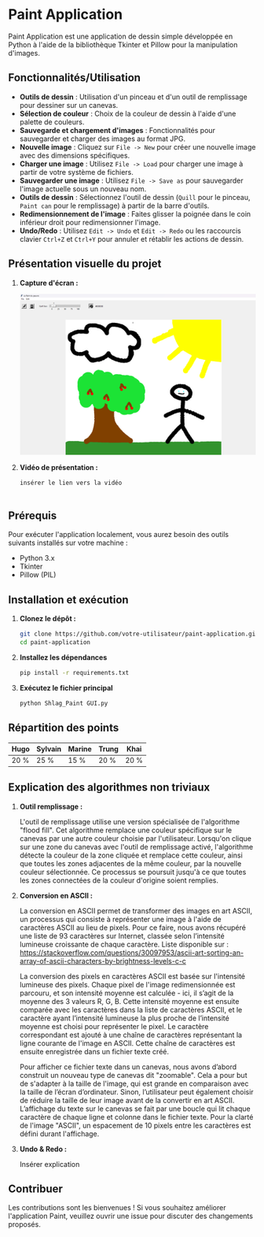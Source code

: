 # Paint Application

Paint Application est une application de dessin simple développée en Python à l'aide de la bibliothèque Tkinter et Pillow pour la manipulation d'images.

## Fonctionnalités/Utilisation

- **Outils de dessin** : Utilisation d'un pinceau et d'un outil de remplissage pour dessiner sur un canevas.
- **Sélection de couleur** : Choix de la couleur de dessin à l'aide d'une palette de couleurs.
- **Sauvegarde et chargement d'images** : Fonctionnalités pour sauvegarder et charger des images au format JPG.
- **Nouvelle image** : Cliquez sur `File -> New` pour créer une nouvelle image avec des dimensions spécifiques.
- **Charger une image** : Utilisez `File -> Load` pour charger une image à partir de votre système de fichiers.
- **Sauvegarder une image** : Utilisez `File -> Save as` pour sauvegarder l'image actuelle sous un nouveau nom.
- **Outils de dessin** : Sélectionnez l'outil de dessin (`Quill` pour le pinceau, `Paint can` pour le remplissage) à partir de la barre d'outils.
- **Redimensionnement de l'image** : Faites glisser la poignée dans le coin inférieur droit pour redimensionner l'image.
- **Undo/Redo** : Utilisez `Edit -> Undo` et `Edit -> Redo` ou les raccourcis clavier `Ctrl+Z` et `Ctrl+Y` pour annuler et rétablir les actions de dessin.


## Présentation visuelle du projet

1. **Capture d'écran :**

    ![Capture d'écran de l'application Paint](Images/Screenshot.png)

2. **Vidéo de présentation :**

    ```bash
    insérer le lien vers la vidéo



## Prérequis

Pour exécuter l'application localement, vous aurez besoin des outils suivants installés sur votre machine :

- Python 3.x
- Tkinter
- Pillow (PIL)

## Installation et exécution

1. **Clonez le dépôt :**

   ```bash
   git clone https://github.com/votre-utilisateur/paint-application.git
   cd paint-application

2. **Installez les dépendances**

    ```bash
    pip install -r requirements.txt

3. **Exécutez le fichier principal**

    ```bash
    python Shlag_Paint GUI.py

## Répartition des points

| Hugo | Sylvain | Marine | Trung | Khai |
|-----------|-----------|-----------|-----------|-----------|
| 20 %   | 25 %   | 15 %   | 20 %   | 20 %   |

## Explication des algorithmes non triviaux

1. **Outil remplissage :**

    L'outil de remplissage utilise une version spécialisée de l'algorithme "flood fill". Cet algorithme remplace une couleur spécifique sur le canevas par une autre couleur choisie par l'utilisateur. Lorsqu'on clique sur une zone du canevas avec l'outil de remplissage activé, l'algorithme détecte la couleur de la zone cliquée et remplace cette couleur, ainsi que toutes les zones adjacentes de la même couleur, par la nouvelle couleur sélectionnée. Ce processus se poursuit jusqu'à ce que toutes les zones connectées de la couleur d'origine soient remplies.

2. **Conversion en ASCII :**

    La conversion en ASCII permet de transformer des images en art ASCII, un processus qui consiste à représenter une image à l'aide de caractères ASCII au lieu de pixels. Pour ce faire, nous avons récupéré une liste de 93 caractères sur Internet, classée selon l’intensité lumineuse croissante de chaque caractère. Liste disponible sur : https://stackoverflow.com/questions/30097953/ascii-art-sorting-an-array-of-ascii-characters-by-brightness-levels-c-c

    La conversion des pixels en caractères ASCII est basée sur l'intensité lumineuse des pixels. Chaque pixel de l'image redimensionnée est parcouru, et son intensité moyenne est calculée - ici, il s’agit de la moyenne des 3 valeurs R, G, B. Cette intensité moyenne est ensuite comparée avec les caractères dans la liste de caractères ASCII, et le caractère ayant l’intensité lumineuse la plus proche de l’intensité moyenne est choisi pour représenter le pixel. Le caractère correspondant est ajouté à une chaîne de caractères représentant la ligne courante de l'image en ASCII. Cette chaîne de caractères est ensuite enregistrée dans un fichier texte créé.

    Pour afficher ce fichier texte dans un canevas, nous avons d’abord construit un nouveau type de canevas dit "zoomable". Cela a pour but de s'adapter à la taille de l'image, qui est grande en comparaison avec la taille de l’écran d’ordinateur. Sinon, l’utilisateur peut également choisir de réduire la taille de leur image avant de la convertir en art ASCII. L’affichage du texte sur le canevas se fait par une boucle qui lit chaque caractère de chaque ligne et colonne dans le fichier texte. Pour la clarté de l'image "ASCII", un espacement de 10 pixels entre les caractères est défini durant l'affichage.   

3. **Undo & Redo :**

    Insérer explication


## Contribuer

Les contributions sont les bienvenues ! Si vous souhaitez améliorer l'application Paint, veuillez ouvrir une issue pour discuter des changements proposés.